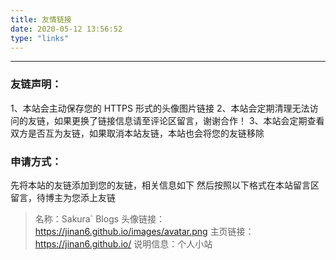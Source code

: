 ```yaml
---
title: 友情链接
date: 2020-05-12 13:56:52
type: "links"
---
```


---

### 友链声明：

1、本站会主动保存您的 HTTPS 形式的头像图片链接
2、本站会定期清理无法访问的友链，如果更换了链接信息请至评论区留言，谢谢合作！
3、本站会定期查看双方是否互为友链，如果取消本站友链，本站也会将您的友链移除

### 申请方式：

先将本站的友链添加到您的友链，相关信息如下
然后按照以下格式在本站留言区留言，待博主为您添上友链

>名称：Sakura` Blogs
头像链接：https://jinan6.github.io/images/avatar.png
主页链接：https://jinan6.github.io/
说明信息：个人小站
